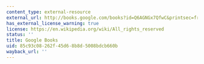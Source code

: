```yaml
---
content_type: external-resource
external_url: http://books.google.com/books?id=Q6AGNGx7QfwC&printsec=frontcover
has_external_license_warning: true
license: https://en.wikipedia.org/wiki/All_rights_reserved
status: ''
title: Google Books
uid: 85c93c08-262f-45d6-8b8d-5008bdcb660b
wayback_url: ''
---
```

